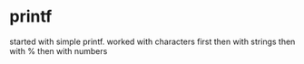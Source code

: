 # printf
started with simple printf.
worked with characters first
then with strings
then with %
then with numbers
